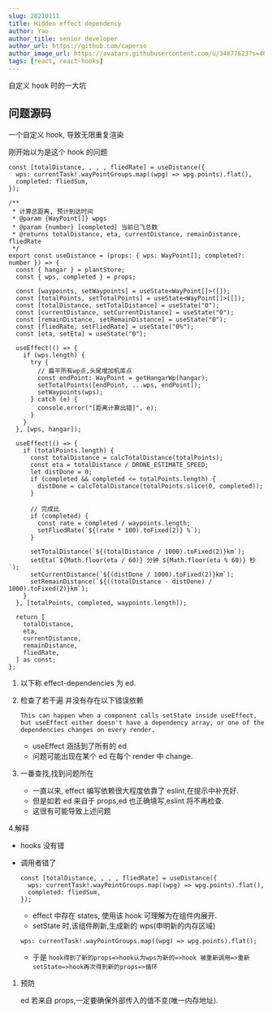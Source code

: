 ```yaml
---
slug: 20210111
title: Hidden effect dependency
author: Yao
author_title: senior developer
author_url: https://github.com/caperso
author_image_url: https://avatars.githubusercontent.com/u/34877623?s=400&u=8da3f1b8199cdbd5591ea229149fa663f2011065&v=4
tags: [react, react-hooks]
---
```


自定义 hook 时的一大坑

## 问题源码

一个自定义 hook, 导致无限重复渲染

刚开始以为是这个 hook 的问题

<!--truncate-->

```tsx
const [totalDistance, , , , fliedRate] = useDistance({
  wps: currentTask!.wayPointGroups.map((wpg) => wpg.points).flat(),
  completed: fliedSum,
});
```

```tsx
/**
 * 计算总距离, 预计到达时间
 * @param {WayPoint[]} wpgs
 * @param {number} [completed] 当前已飞总数
 * @returns totalDistance, eta, currentDistance, remainDistance, fliedRate
 */
export const useDistance = (props: { wps: WayPoint[]; completed?: number }) => {
  const { hangar } = plantStore;
  const { wps, completed } = props;

  const [waypoints, setWaypoints] = useState<WayPoint[]>([]);
  const [totalPoints, setTotalPoints] = useState<WayPoint[]>([]);
  const [totalDistance, setTotalDistance] = useState("0");
  const [currentDistance, setCurrentDistance] = useState("0");
  const [remainDistance, setRemainDistance] = useState("0");
  const [fliedRate, setFliedRate] = useState("0%");
  const [eta, setEta] = useState("0");

  useEffect(() => {
    if (wps.length) {
      try {
        // 扁平所有wp点,头尾增加机库点
        const endPoint: WayPoint = getHangarWp(hangar);
        setTotalPoints([endPoint, ...wps, endPoint]);
        setWaypoints(wps);
      } catch (e) {
        console.error("[距离计算出错]", e);
      }
    }
  }, [wps, hangar]);

  useEffect(() => {
    if (totalPoints.length) {
      const totalDistance = calcTotalDistance(totalPoints);
      const eta = totalDistance / DRONE_ESTIMATE_SPEED;
      let distDone = 0;
      if (completed && completed <= totalPoints.length) {
        distDone = calcTotalDistance(totalPoints.slice(0, completed));
      }

      // 完成比
      if (completed) {
        const rate = completed / waypoints.length;
        setFliedRate(`${(rate * 100).toFixed(2)} %`);
      }

      setTotalDistance(`${(totalDistance / 1000).toFixed(2)}km`);
      setEta(`${Math.floor(eta / 60)} 分钟 ${Math.floor(eta % 60)} 秒`);
      setCurrentDistance(`${(distDone / 1000).toFixed(2)}km`);
      setRemainDistance(`${((totalDistance - distDone) / 1000).toFixed(2)}km`);
    }
  }, [totalPoints, completed, waypoints.length]);

  return [
    totalDistance,
    eta,
    currentDistance,
    remainDistance,
    fliedRate,
  ] as const;
};
```

1. 以下称 effect-dependencies 为 ed.
2. 检查了若干遍 并没有存在以下错误依赖

   `This can happen when a component calls setState inside useEffect, but useEffect either doesn't have a dependency array, or one of the dependencies changes on every render.`

   - useEffect 涵括到了所有的 ed
   - 问题可能出现在某个 ed 在每个 render 中 change.

3. 一番查找,找到问题所在
   - 一直以来, effect 编写依赖很大程度依靠了 eslint,在提示中补充好.
   - 但是如若 ed 来自于 props,ed 也正确填写,eslint 将不再检查.
   - 这很有可能导致上述问题

4.解释

- hooks 没有错
- 调用者错了

  ```tsx
  const [totalDistance, , , , fliedRate] = useDistance({
    wps: currentTask!.wayPointGroups.map((wpg) => wpg.points).flat(),
    completed: fliedSum,
  });
  ```

  - effect 中存在 states, 使用该 hook 可理解为在组件内展开.
  - setState 时,该组件刷新,生成新的 wps(申明新的内存区域)

  ```tsx
  wps: currentTask!.wayPointGroups.map((wpg) => wpg.points).flat();
  ```

  - 于是 `hook得到了新的props=>hook认为wps为新的=>hook 被重新调用=>重新setState=>hook再次得到新的props=>循环`

1. 预防

   ed 若来自 props,一定要确保外部传入的值不变(唯一内存地址).
